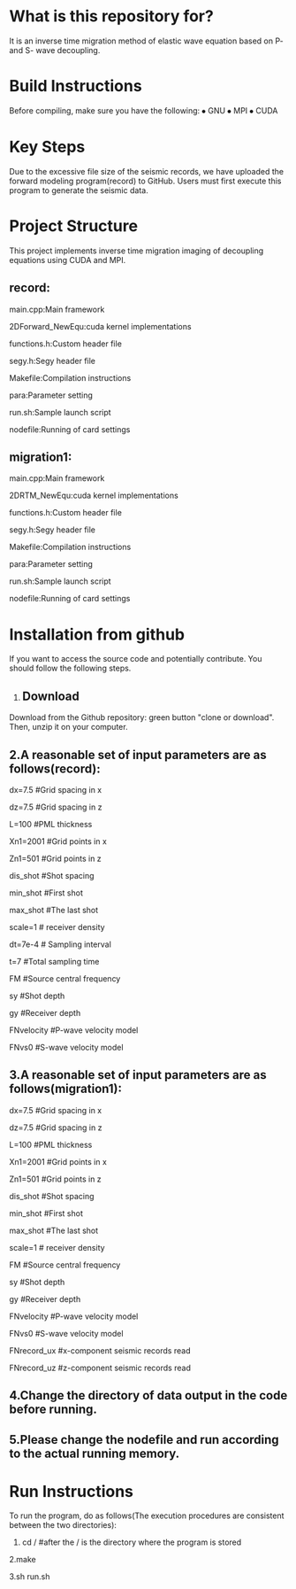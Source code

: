 What is this repository for?
=

It is an inverse time migration method of elastic wave equation based on P- and S- wave decoupling.

Build Instructions
=

Before compiling, make sure you have the following:
⦁	GNU
⦁	MPI
⦁	CUDA

Key Steps
=

Due to the excessive file size of the seismic records, we have uploaded the forward modeling program(record) to GitHub. Users must first execute this program to generate the seismic data.

Project Structure
=

This project implements inverse time migration imaging of decoupling equations using CUDA and MPI.

record:
-

main.cpp:Main framework

2DForward_NewEqu:cuda kernel implementations

functions.h:Custom header file

segy.h:Segy header file

Makefile:Compilation instructions

para:Parameter setting

run.sh:Sample launch script

nodefile:Running of card settings

migration1:
-

main.cpp:Main framework

2DRTM_NewEqu:cuda kernel implementations

functions.h:Custom header file

segy.h:Segy header file

Makefile:Compilation instructions

para:Parameter setting

run.sh:Sample launch script

nodefile:Running of card settings

Installation from github
=

If you want to access the source code and potentially contribute. You should follow the following steps.

1. Download
     -
Download from the Github repository: green button "clone or download". Then, unzip it on your computer.

2.A reasonable set of input parameters are as follows(record):
  -
dx=7.5                           #Grid spacing in x

dz=7.5                           #Grid spacing in z

L=100                            #PML thickness

Xn1=2001                    #Grid points in x

Zn1=501                       #Grid points in z

dis_shot                        #Shot spacing

min_shot                      #First shot

max_shot                     #The last shot

scale=1                           # receiver density

dt=7e-4                           # Sampling interval

t=7                                        #Total sampling time

FM                                  #Source central frequency

sy                                    #Shot depth

gy                                    #Receiver depth

FNvelocity                    #P-wave velocity model

FNvs0                            #S-wave velocity model

3.A reasonable set of input parameters are as follows(migration1):
  -
dx=7.5                           #Grid spacing in x

dz=7.5                           #Grid spacing in z

L=100                            #PML thickness

Xn1=2001                    #Grid points in x

Zn1=501                       #Grid points in z

dis_shot                        #Shot spacing

min_shot                      #First shot

max_shot                     #The last shot

scale=1                           # receiver density

FM                                  #Source central frequency

sy                                    #Shot depth

gy                                    #Receiver depth

FNvelocity                    #P-wave velocity model

FNvs0                            #S-wave velocity model

FNrecord_ux               #x-component seismic records read

FNrecord_uz               #z-component seismic records read

4.Change the directory of data output in the code before running.
  -
5.Please change the nodefile and run according to the actual running memory.
  -
Run Instructions
=

To run the program, do as follows(The execution procedures are consistent between the two directories):

1.	cd /                     #after the /   is the directory where the program is stored
   
2.make

3.sh run.sh


